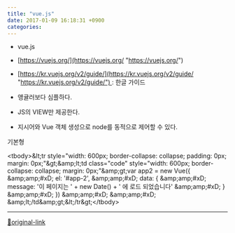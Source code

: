 ```yaml
---
title: "vue.js"
date: 2017-01-09 16:18:31 +0900
categories: 
---
```

  

  
- vue.js
- [https://vuejs.org/](https://vuejs.org/ "https://vuejs.org/")
- [https://kr.vuejs.org/v2/guide/](https://kr.vuejs.org/v2/guide/ "https://kr.vuejs.org/v2/guide/") : 한글 가이드

- 앵귤러보다 심플하다.
- JS의 VIEW만 제공한다.
- 지시어와 Vue 객체 생성으로 node를 동적으로 제어할 수 있다.

기본형

<table style="width: 600px; padding: 0px; margin: 0px; color: rgb(52, 73, 94); font-family: &quot;Source Sans Pro&quot;, &quot;Helvetica Neue&quot;, Arial, sans-serif; font-size: 15px;">&lt;tbody&gt;&amp;lt;tr style="width: 600px; border-collapse: collapse; padding: 0px; margin: 0px;"&amp;gt;&amp;amp;lt;td class="code" style="width: 600px; border-collapse: collapse; margin: 0px;"&amp;amp;gt;var app2 = new Vue({  &amp;amp;amp;#xD;
  el: '#app-2',  &amp;amp;amp;#xD;
  data: {  &amp;amp;amp;#xD;
    message: '이 페이지는 ' + new Date() + ' 에 로드 되었습니다'  &amp;amp;amp;#xD;
  }  &amp;amp;amp;#xD;
})
&amp;amp;amp;#xD;
&amp;amp;amp;#xD;
&amp;amp;lt;/td&amp;amp;gt;&amp;lt;/tr&amp;gt;&lt;/tbody&gt;</table>



***
[🔗original-link](http://www.mins01.com/mh/tech/read/1053)
